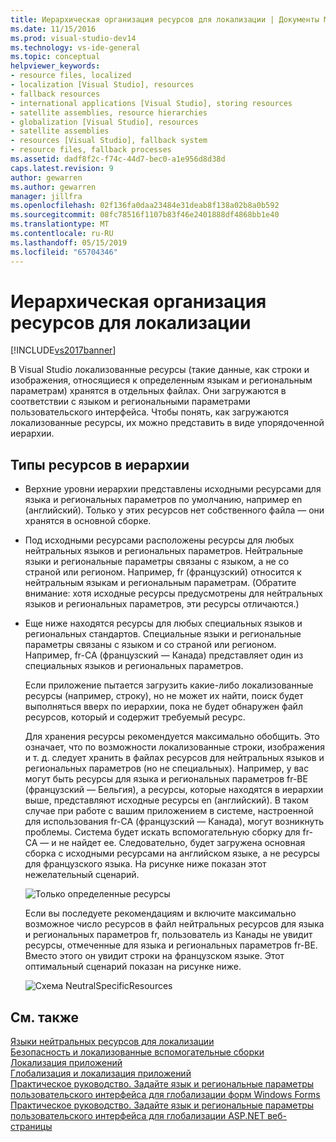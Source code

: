 ```yaml
---
title: Иерархическая организация ресурсов для локализации | Документы Майкрософт
ms.date: 11/15/2016
ms.prod: visual-studio-dev14
ms.technology: vs-ide-general
ms.topic: conceptual
helpviewer_keywords:
- resource files, localized
- localization [Visual Studio], resources
- fallback resources
- international applications [Visual Studio], storing resources
- satellite assemblies, resource hierarchies
- globalization [Visual Studio], resources
- satellite assemblies
- resources [Visual Studio], fallback system
- resource files, fallback processes
ms.assetid: dadf8f2c-f74c-44d7-bec0-a1e956d8d38d
caps.latest.revision: 9
author: gewarren
ms.author: gewarren
manager: jillfra
ms.openlocfilehash: 02f136fa0daa23484e31deab8f138a02b8a0b592
ms.sourcegitcommit: 08fc78516f1107b83f46e2401888df4868bb1e40
ms.translationtype: MT
ms.contentlocale: ru-RU
ms.lasthandoff: 05/15/2019
ms.locfileid: "65704346"
---
```

# <a name="hierarchical-organization-of-resources-for-localization"></a>Иерархическая организация ресурсов для локализации
[!INCLUDE[vs2017banner](../includes/vs2017banner.md)]

В Visual Studio локализованные ресурсы (такие данные, как строки и изображения, относящиеся к определенным языкам и региональным параметрам) хранятся в отдельных файлах. Они загружаются в соответствии с языком и региональными параметрами пользовательского интерфейса. Чтобы понять, как загружаются локализованные ресурсы, их можно представить в виде упорядоченной иерархии.  
  
## <a name="kinds-of-resources-in-the-hierarchy"></a>Типы ресурсов в иерархии  
  
- Верхние уровни иерархии представлены исходными ресурсами для языка и региональных параметров по умолчанию, например en (английский). Только у этих ресурсов нет собственного файла — они хранятся в основной сборке.  
  
- Под исходными ресурсами расположены ресурсы для любых нейтральных языков и региональных параметров. Нейтральные языки и региональные параметры связаны с языком, а не со страной или регионом. Например, fr (французский) относится к нейтральным языкам и региональным параметрам. (Обратите внимание: хотя исходные ресурсы предусмотрены для нейтральных языков и региональных параметров, эти ресурсы отличаются.)  
  
- Еще ниже находятся ресурсы для любых специальных языков и региональных стандартов. Специальные языки и региональные параметры связаны с языком и со страной или регионом. Например, fr-CA (французский — Канада) представляет один из специальных языков и региональных параметров.  
  
  Если приложение пытается загрузить какие-либо локализованные ресурсы (например, строку), но не может их найти, поиск будет выполняться вверх по иерархии, пока не будет обнаружен файл ресурсов, который и содержит требуемый ресурс.  
  
  Для хранения ресурсы рекомендуется максимально обобщить. Это означает, что по возможности локализованные строки, изображения и т. д. следует хранить в файлах ресурсов для нейтральных языков и региональных параметров (но не специальных). Например, у вас могут быть ресурсы для языка и региональных параметров fr-BE (французский — Бельгия), а ресурсы, которые находятся в иерархии выше, представляют исходные ресурсы en (английский). В таком случае при работе с вашим приложением в системе, настроенной для использования fr-CA (французский — Канада), могут возникнуть проблемы. Система будет искать вспомогательную сборку для fr-CA — и не найдет ее. Следовательно, будет загружена основная сборка с исходными ресурсами на английском языке, а не ресурсы для французского языка. На рисунке ниже показан этот нежелательный сценарий.  
  
  ![Только определенные ресурсы](../ide/media/vbspecificresourcesonly.gif "vbSpecificResourcesOnly")  
  
  Если вы последуете рекомендациям и включите максимально возможное число ресурсов в файл нейтральных ресурсов для языка и региональных параметров fr, пользователь из Канады не увидит ресурсы, отмеченные для языка и региональных параметров fr-BE. Вместо этого он увидит строки на французском языке. Этот оптимальный сценарий показан на рисунке ниже.  
  
  ![Схема NeutralSpecificResources](../ide/media/vbneutralspecificresources.gif "vbNeutralSpecificResources")  
  
## <a name="see-also"></a>См. также  
 [Языки нейтральных ресурсов для локализации](../ide/neutral-resources-languages-for-localization.md)   
 [Безопасность и локализованные вспомогательные сборки](../ide/security-and-localized-satellite-assemblies.md)   
 [Локализация приложений](../ide/localizing-applications.md)   
 [Глобализация и локализация приложений](../ide/globalizing-and-localizing-applications.md)   
 [Практическое руководство. Задайте язык и региональные параметры пользовательского интерфейса для глобализации форм Windows Forms](https://msdn.microsoft.com/694e049f-0b91-474a-9789-d35124f248f0)   
 [Практическое руководство. Задайте язык и региональные параметры пользовательского интерфейса для глобализации ASP.NET веб-страницы](https://msdn.microsoft.com/library/76091f86-f967-4687-a40f-de87bd8cc9a0)
